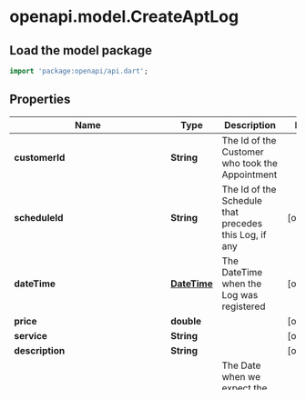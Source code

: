 # openapi.model.CreateAptLog

## Load the model package
```dart
import 'package:openapi/api.dart';
```

## Properties
Name | Type | Description | Notes
------------ | ------------- | ------------- | -------------
**customerId** | **String** | The Id of the Customer who took the Appointment | 
**scheduleId** | **String** | The Id of the Schedule that precedes this Log, if any | [optional] 
**dateTime** | [**DateTime**](DateTime.md) | The DateTime when the Log was registered | [optional] 
**price** | **double** |  | [optional] 
**service** | **String** |  | [optional] 
**description** | **String** |  | [optional] 
**whenShouldCustomerComeBack** | [**DateTime**](DateTime.md) | The Date when we expect the Customer to schedule another appointment.  We are leaving as DateTime for simplicity but we only need the Date from this class | [optional] 

[[Back to Model list]](../README.md#documentation-for-models) [[Back to API list]](../README.md#documentation-for-api-endpoints) [[Back to README]](../README.md)


